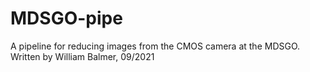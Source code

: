 # MDSGO-pipe

A pipeline for reducing images from the CMOS camera at the MDSGO.
Written by William Balmer, 09/2021
